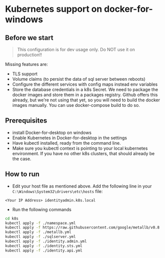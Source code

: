 # Kubernetes support on docker-for-windows

## Before we start

> This configuration is for dev usage only. Do NOT use it on production!!

Missing features are:

* TLS support
* Volume claims (to persist the data of sql server between reboots)
* Configure the different services with config maps instead env variables
* Store the database credentials in a k8s Secret.
We need to package the docker images and store them in a packages registry. Github offers this already, but we're not using that yet, so you will need to build the docker images manually. You can use docker-compose build to do so.

## Prerequisites

* install Docker-for-desktop on windows
* Enable Kubernetes in Docker-for-desktop in the settings
* Have kubectl installed, ready from the command line.
* Make sure you kubectl context is pointing to your local kubernetes environment. If you have no other k8s clusters, that should already be the case.

## How to run

* Edit your host file as mentioned above. Add the following line in your `C:\Windows\System32\drivers\etc\hosts` file:

```text
<Your IP Address> identityadmin.k8s.local
```

* Run the following commands

```bash
cd k8s
kubectl apply -f ./namespace.yml
kubectl apply -f https://raw.githubusercontent.com/google/metallb/v0.8.3/manifests/metallb.yaml
kubectl apply -f ./metallb.yml
kubectl apply -f ./sqlserver.yml
kubectl apply -f ./identity.admin.yml
kubectl apply -f ./identity.sts.yml
kubectl apply -f ./identity.api.yml
```
